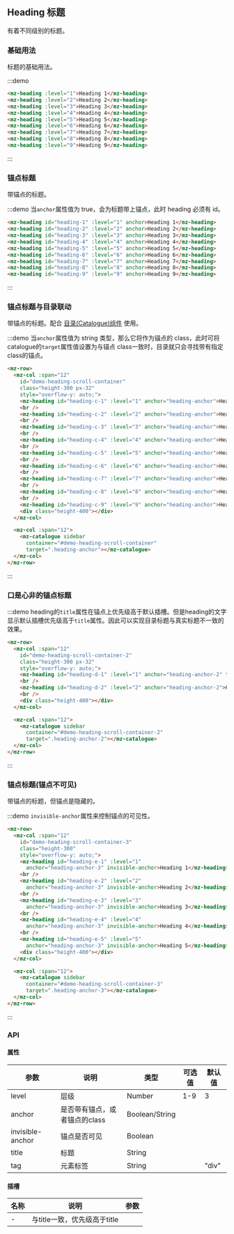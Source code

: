 ## Heading 标题

有着不同级别的标题。

### 基础用法

标题的基础用法。

:::demo
```html
<mz-heading :level="1">Heading 1</mz-heading>
<mz-heading :level="2">Heading 2</mz-heading>
<mz-heading :level="3">Heading 3</mz-heading>
<mz-heading :level="4">Heading 4</mz-heading>
<mz-heading :level="5">Heading 5</mz-heading>
<mz-heading :level="6">Heading 6</mz-heading>
<mz-heading :level="7">Heading 7</mz-heading>
<mz-heading :level="8">Heading 8</mz-heading>
<mz-heading :level="9">Heading 9</mz-heading>
```
:::

### 锚点标题

带锚点的标题。

:::demo 当`anchor`属性值为 true，会为标题带上锚点，此时 heading 必须有 id。
```html
<mz-heading id="heading-1" :level="1" anchor>Heading 1</mz-heading>
<mz-heading id="heading-2" :level="2" anchor>Heading 2</mz-heading>
<mz-heading id="heading-3" :level="3" anchor>Heading 3</mz-heading>
<mz-heading id="heading-4" :level="4" anchor>Heading 4</mz-heading>
<mz-heading id="heading-5" :level="5" anchor>Heading 5</mz-heading>
<mz-heading id="heading-6" :level="6" anchor>Heading 6</mz-heading>
<mz-heading id="heading-7" :level="7" anchor>Heading 7</mz-heading>
<mz-heading id="heading-8" :level="8" anchor>Heading 8</mz-heading>
<mz-heading id="heading-9" :level="9" anchor>Heading 9</mz-heading>
```
:::

### 锚点标题与目录联动

带锚点的标题。配合 [目录(Catalogue)组件](catalogue) 使用。

:::demo 当`anchor`属性值为 string 类型，那么它将作为锚点的 class，此时可将catalogue的`target`属性值设置为与锚点 class一致时，目录就只会寻找带有指定class的锚点。
```html
<mz-row>
  <mz-col :span="12" 
    id="demo-heading-scroll-container"
    class="height-300 px-32"
    style="overflow-y: auto;">
    <mz-heading id="heading-c-1" :level="1" anchor="heading-anchor">Heading 1</mz-heading>
    <br />
    <mz-heading id="heading-c-2" :level="2" anchor="heading-anchor">Heading 2</mz-heading>
    <br />
    <mz-heading id="heading-c-3" :level="3" anchor="heading-anchor">Heading 3</mz-heading>
    <br />
    <mz-heading id="heading-c-4" :level="4" anchor="heading-anchor">Heading 4</mz-heading>
    <br />
    <mz-heading id="heading-c-5" :level="5" anchor="heading-anchor">Heading 5</mz-heading>
    <br />
    <mz-heading id="heading-c-6" :level="6" anchor="heading-anchor">Heading 6</mz-heading>
    <br />
    <mz-heading id="heading-c-7" :level="7" anchor="heading-anchor">Heading 7</mz-heading>
    <br />
    <mz-heading id="heading-c-8" :level="8" anchor="heading-anchor">Heading 8</mz-heading>
    <br />
    <mz-heading id="heading-c-9" :level="9" anchor="heading-anchor">Heading 9</mz-heading>
    <div class="height-400"></div>
  </mz-col>

  <mz-col :span="12">
    <mz-catalogue sidebar
      container="#demo-heading-scroll-container"  
      target=".heading-anchor"></mz-catalogue>
  </mz-col>
</mz-row>
```
:::

### 口是心非的锚点标题

:::demo heading的`title`属性在锚点上优先级高于默认插槽。但是heading的文字显示默认插槽优先级高于`title`属性。因此可以实现目录标题与真实标题不一致的效果。
```html
<mz-row>
  <mz-col :span="12" 
    id="demo-heading-scroll-container-2"
    class="height-300 px-32"
    style="overflow-y: auto;">
    <mz-heading id="heading-d-1" :level="1" anchor="heading-anchor-2" title="标题1">Heading 1</mz-heading>
    <br />
    <mz-heading id="heading-d-2" :level="2" anchor="heading-anchor-2">Heading 2</mz-heading>
    <br />
    <div class="height-400"></div>
  </mz-col>

  <mz-col :span="12">
    <mz-catalogue sidebar
      container="#demo-heading-scroll-container-2"  
      target=".heading-anchor-2"></mz-catalogue>
  </mz-col>
</mz-row>
```
:::

### 锚点标题(锚点不可见)

带锚点的标题，但锚点是隐藏的。

:::demo `invisible-anchor`属性来控制锚点的可见性。
```html
<mz-row>
  <mz-col :span="12" 
    id="demo-heading-scroll-container-3"
    class="height-300"
    style="overflow-y: auto;">
    <mz-heading id="heading-e-1" :level="1"
      anchor="heading-anchor-3" invisible-anchor>Heading 1</mz-heading>
    <br />
    <mz-heading id="heading-e-2" :level="2"
      anchor="heading-anchor-3" invisible-anchor>Heading 2</mz-heading>
    <br />
    <mz-heading id="heading-e-3" :level="3"
      anchor="heading-anchor-3" invisible-anchor>Heading 3</mz-heading>
    <br />
    <mz-heading id="heading-e-4" :level="4"
      anchor="heading-anchor-3" invisible-anchor>Heading 4</mz-heading>
    <br />
    <mz-heading id="heading-e-5" :level="5"
      anchor="heading-anchor-3" invisible-anchor>Heading 5</mz-heading>
    <div class="height-400"></div>
  </mz-col>

  <mz-col :span="12">
    <mz-catalogue sidebar
      container="#demo-heading-scroll-container-3"  
      target=".heading-anchor-3"></mz-catalogue>
  </mz-col>
</mz-row>
```
:::

### API

#### 属性

| 参数 | 说明 | 类型 | 可选值 |默认值|
| --- | --- | --- | --- | --- |
|level|层级|Number|1-9|3|
|anchor|是否带有锚点，或者锚点的class|Boolean/String|||
|invisible-anchor|锚点是否可见|Boolean|||
|title|标题|String|||
|tag|元素标签|String||"div"|


#### 插槽

| 名称 | 说明 | 参数 |
| --- | --- | --- |
|-|与title一致，优先级高于title||